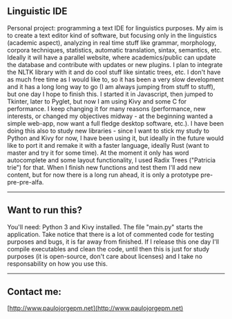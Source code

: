 ## Linguistic IDE

Personal project: programming a text IDE for linguistics purposes. My aim is to create a text editor kind of software, but focusing only in the linguistics (academic aspect), analyzing in real time stuff like grammar, morphology, corpora techniques, statistics, automatic translation, sintax, semantics, etc. Ideally it will have a parallel website, where academics/public can update the database and contribute with updates or new plugins. I plan to integrate the NLTK library with it and do cool stuff like sintatic trees, etc. I don't have as much free time as I would like to, so it has been a very slow development and it has a long long way to go (I am always jumping from stuff to stuff), but one day I hope to finish this. I started it in Javascript, then jumped to Tkinter, later to Pyglet, but now I am using Kivy and some C for performance. I keep changing it for many reasons (performance, new interests, or changed my objectives midway - at the beginning wanted a simple web-app, now want a full fledge desktop software, etc.). I have been doing this also to study new libraries - since I want to stick my study to Python and Kivy for now, I have been using it, but ideally in the future would like to port it and remake it with a faster language, ideally Rust (want to master and try it for some time). At the moment it only has word autocomplete and some layout functionality, I used Radix Trees ("Patricia trie") for that. When I finish new functions and test them I'll add new content, but for now there is a long run ahead, it is only a prototype pre-pre-pre-alfa.

---

## Want to run this?

You'll need: Python 3 and Kivy installed. The file "main.py" starts the application. Take notice that there is a lot of commented code for testing purposes and bugs, it is far away from finished. If I release this one day I'll compile executables and clean the code, until then this is just for study purposes (it is open-source, don't care about licenses) and I take no responsability on how you use this.

---

## Contact me:

[http://www.paulojorgepm.net](http://www.paulojorgepm.net)
